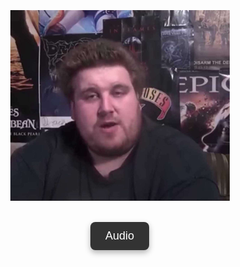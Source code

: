 
<html lang="de">
<head>
  <meta charset="UTF-8">
  <meta name="viewport" content="width=device-width, initial-scale=1.0">
  <title>Rainer</title>
  <style>
    body {
      margin: 0;
      height: 100vh;
      display: flex;
      flex-direction: column;
      justify-content: center;
      align-items: center;
      transition: background-color 1s ease;
    }

    img {
      max-width: 80%;
      max-height: 60%;
      border-radius: 12px;
      box-shadow: 0px 0px 20px rgba(0,0,0,0.4);
    }

    button {
      margin-top: 20px;
      padding: 12px 24px;
      font-size: 18px;
      border: none;
      border-radius: 8px;
      cursor: pointer;
      background: #333;
      color: white;
      box-shadow: 0px 4px 10px rgba(0,0,0,0.3);
      transition: background 0.3s;
    }

    button:hover {
      background: #555;
    }
  </style>
</head>
<body>
  <!-- Dein eigenes Bild -->
  <img src="dein-bild.png" alt="Mein Bild">

  <!-- Audio Button -->
  <button onclick="playAudio()">Audio</button>

  <!-- Audio Datei -->
  <audio id="myAudio" src="musik.mp3"></audio>

  <script>
    // Hintergrundfarben
    const colors = ["#ff9999", "#99ccff", "#99ff99", "#ffff99", "#ffcc99", "#cc99ff"];
    let i = 0;

    setInterval(() => {
      document.body.style.backgroundColor = colors[i];
      i = (i + 1) % colors.length;
    }, 2000);

    // Audio abspielen
    function playAudio() {
      const audio = document.getElementById("myAudio");
      audio.play();
    }
  </script>
</body>
</html>
